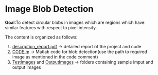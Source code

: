 # Image Blob Detection
**Goal**:To detect circular blobs in images which are regions which have similar features with respect to pixel intensity.

The content is organized as follows:
1. [description_report.pdf](Image-Blob-Detector/decription_report.pdf) -> detailed report of the project and code
2. [CODE.m](Image-Blob-Detector/CODE.m) -> Matlab code for blob detection(use the path to required image as mentioned in the code comment)
3. [TestImages](Image-Blob-Detector/TestImages) and [OutputImages](Image-Blob-Detector/OutoutImages) -> folders containing sample imput and output images
